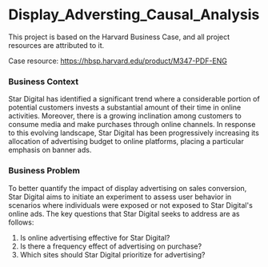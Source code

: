 # Display_Adversting_Causal_Analysis

This project is based on the Harvard Business Case, and all project resources are attributed to it.

Case resource: https://hbsp.harvard.edu/product/M347-PDF-ENG

### Business Context
Star Digital has identified a significant trend where a considerable portion of potential customers invests a substantial amount of their time in online activities. Moreover, there is a growing inclination among customers to consume media and make purchases through online channels. In response to this evolving landscape, Star Digital has been progressively increasing its allocation of advertising budget to online platforms, placing a particular emphasis on banner ads.

### Business Problem
To better quantify the impact of display advertising on sales conversion, Star Digital aims to initiate an experiment to assess user behavior in scenarios where individuals were exposed or not exposed to Star Digital's online ads. The key questions that Star Digital seeks to address are as follows:

1. Is online advertising effective for Star Digital?
2. Is there a frequency effect of advertising on purchase?
3. Which sites should Star Digital prioritize for advertising?
